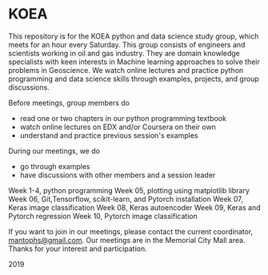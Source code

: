 # KOEA

This repository is for the KOEA python and data science study group, which meets for an hour every Saturday.
This group consists of engineers and scientists working in oil and gas industry. They are domain knowledge specialists with keen interests in Machine learning approaches to solve their problems in Geoscience. We watch online lectures and practice python programming and data science skills through examples, projects, and group discussions.

Before meetings, group members do
* read one or two chapters in our python programming textbook
* watch online lectures on EDX and/or Coursera on their own
* understand and practice previous session's examples

During our meetings, we do
* go through examples
* have discussions with other members and a session leader

Week 1-4, python programming
Week 05, plotting using matplotlib library
Week 06, Git,Tensorflow, scikit-learn, and Pytorch installation
Week 07, Keras image classification
Week 08, Keras autoencoder
Week 09, Keras and Pytorch regression
Week 10, Pytorch image classification

If you want to join in our meetings, please contact the current coordinator, mantophs@gmail.com.
Our meetings are in the Memorial City Mall area.
Thanks for your interest and participation.

2019
